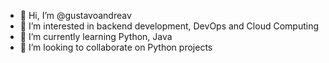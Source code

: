 - 👋 Hi, I’m @gustavoandreav
- 👀 I’m interested in backend development, DevOps and Cloud Computing
- 🌱 I’m currently learning Python, Java
- 💞️ I’m looking to collaborate on Python projects


<!---
gustavoandreav/gustavoandreav is a ✨ special ✨ repository because its `README.md` (this file) appears on your GitHub profile.
You can click the Preview link to take a look at your changes.
--->
